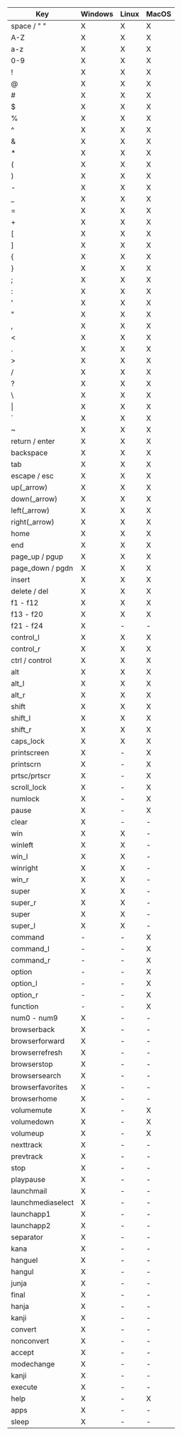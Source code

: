 | Key              | Windows | Linux | MacOS |
|------------------|---------|-------|-------|
| space / " "      | X       | X     | X     |
| A-Z              | X       | X     | X     |
| a-z              | X       | X     | X     |
| 0-9              | X       | X     | X     |
| !                | X       | X     | X     |
| @                | X       | X     | X     |
| #                | X       | X     | X     |
| $                | X       | X     | X     |
| %                | X       | X     | X     |
| ^                | X       | X     | X     |
| &                | X       | X     | X     |
| *                | X       | X     | X     |
| (                | X       | X     | X     |
| )                | X       | X     | X     |
| -                | X       | X     | X     |
| _                | X       | X     | X     |
| =                | X       | X     | X     |
| +                | X       | X     | X     |
| [                | X       | X     | X     |
| ]                | X       | X     | X     |
| {                | X       | X     | X     |
| }                | X       | X     | X     |
| ;                | X       | X     | X     |
| :                | X       | X     | X     |
| '                | X       | X     | X     |
| "                | X       | X     | X     |
| ,                | X       | X     | X     |
| <                | X       | X     | X     |
| .                | X       | X     | X     |
| >                | X       | X     | X     |
| /                | X       | X     | X     |
| ?                | X       | X     | X     |
| \                | X       | X     | X     |
| \|               | X       | X     | X     |
| `                | X       | X     | X     |
| ~                | X       | X     | X     |
| return / enter   | X       | X     | X     |
| backspace        | X       | X     | X     |
| tab              | X       | X     | X     |
| escape / esc     | X       | X     | X     |
| up(_arrow)       | X       | X     | X     | 
| down(_arrow)     | X       | X     | X     | 
| left(_arrow)     | X       | X     | X     | 
| right(_arrow)    | X       | X     | X     | 
| home             | X       | X     | X     |
| end              | X       | X     | X     |
| page_up / pgup   | X       | X     | X     |
| page_down / pgdn | X       | X     | X     |
| insert           | X       | X     | X     |
| delete / del     | X       | X     | X     |
| f1 - f12         | X       | X     | X     |
| f13 - f20        | X       | X     | X     |
| f21 - f24        | X       | -     | -     |
| control_l        | X       | X     | X     |
| control_r        | X       | X     | X     |
| ctrl / control   | X       | X     | X     |
| alt              | X       | X     | X     |
| alt_l            | X       | X     | X     |
| alt_r            | X       | X     | X     |
| shift            | X       | X     | X     |
| shift_l          | X       | X     | X     |
| shift_r          | X       | X     | X     |
| caps_lock        | X       | X     | X     |
| printscreen      | X       | -     | X     |
| printscrn        | X       | -     | X     |
| prtsc/prtscr     | X       | -     | X     |
| scroll_lock      | X       | -     | X     |
| numlock          | X       | -     | X     |
| pause            | X       | -     | X     |
| clear            | X       | -     | -     |
| win              | X       | X     | -     |
| winleft          | X       | X     | -     |
| win_l            | X       | X     | -     |
| winright         | X       | X     | -     |
| win_r            | X       | X     | -     |
| super            | X       | X     | -     |
| super_r          | X       | X     | -     |
| super            | X       | X     | -     |
| super_l          | X       | X     | -     |
| command          | -       | -     | X     | # (⌘)
| command_l        | -       | -     | X     | # (⌘)
| command_r        | -       | -     | X     | # (⌘)
| option           | -       | -     | X     | #(⌥)
| option_l         | -       | -     | X     | #(⌥)
| option_r         | -       | -     | X     | #(⌥)
| function         | -       | -     | X     | #(⌥)
| num0 - num9      | X       | -     | -     |
| browserback      | X       | -     | -     |
| browserforward   | X       | -     | -     |
| browserrefresh   | X       | -     | -     |
| browserstop      | X       | -     | -     |
| browsersearch    | X       | -     | -     |
| browserfavorites | X       | -     | -     |
| browserhome      | X       | -     | -     |
| volumemute       | X       | -     | X     |
| volumedown       | X       | -     | X     |
| volumeup         | X       | -     | X     |
| nexttrack        | X       | -     | -     |
| prevtrack        | X       | -     | -     |
| stop             | X       | -     | -     |
| playpause        | X       | -     | -     |
| launchmail       | X       | -     | -     |
| launchmediaselect| X       | -     | -     |
| launchapp1       | X       | -     | -     |
| launchapp2       | X       | -     | -     |
| separator        | X       | -     | -     |
| kana             | X       | -     | -     |
| hanguel          | X       | -     | -     |
| hangul           | X       | -     | -     |
| junja            | X       | -     | -     |
| final            | X       | -     | -     |
| hanja            | X       | -     | -     |
| kanji            | X       | -     | -     |
| convert          | X       | -     | -     |
| nonconvert       | X       | -     | -     |
| accept           | X       | -     | -     |
| modechange       | X       | -     | -     |
| kanji            | X       | -     | -     |
| execute          | X       | -     | -     |
| help             | X       | -     | X     |
| apps             | X       | -     | -     |
| sleep            | X       | -     | -     |
